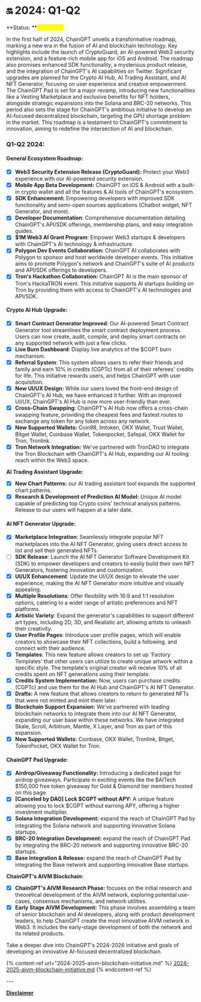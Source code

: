 # 🔛 2024: Q1-Q2

**Status: **<mark style="color:yellow;">**In Process**</mark>

In the first half of 2024, ChainGPT unveils a transformative roadmap, marking a new era in the fusion of AI and blockchain technology. Key highlights include the launch of CryptoGuard, an AI-powered Web3 security extension, and a feature-rich mobile app for iOS and Android. The roadmap also promises enhanced SDK functionality, a mysterious product release, and the integration of ChainGPT's AI capabilities on Twitter. Significant upgrades are planned for the Crypto AI Hub, AI Trading Assistant, and AI NFT Generator, focusing on user experience and creative empowerment. The ChainGPT Pad is set for a major revamp, introducing new functionalities like a Vesting Marketplace and exclusive benefits for NFT holders, alongside strategic expansions into the Solana and BRC-20 networks. This period also sets the stage for ChainGPT's ambitious initiative to develop an AI-focused decentralized blockchain, targeting the GPU shortage problem in the market. This roadmap is a testament to ChainGPT's commitment to innovation, aiming to redefine the intersection of AI and blockchain.

### **Q1-Q2 2024:**

#### **General Ecosystem Roadmap:**

* [x] **Web3 Security Extension Release (CryptoGuard):** Protect your Web3 experience with our AI-powered security extension.&#x20;
* [x] **Mobile App Beta Development:** ChainGPT on iOS & Android with a built-in crypto wallet and all the features & AI tools of ChainGPT's ecosystem.&#x20;
* [x] **SDK Enhancement:** Empowering developers with improved SDK functionality and semi-open sources applications (Chatbot widget, NFT Generator, and more).
* [x] **Developer Documentation**: Comprehensive documentation detailing ChainGPT's API/SDK offerings, membership plans, and easy integration guides.
* [x] **$1M Web3 AI Grant Program**: Empower Web3 startups & developers with ChainGPT's AI technology & infrastructure.&#x20;
* [x] **Polygon Dev Events Collaboration:** ChainGPT AI collaborates with Polygon to sponsor and host worldwide developer events. This initiative aims to promote Polygon's network and ChainGPT's suite of AI products and API/SDK offerings to developers.&#x20;
* [x] **Tron's Hackathon Collaboration:** ChainGPT AI is the main sponsor of Tron's HackaTRON event. This initiative supports AI startups building on Tron by providing them with access to ChainGPT's AI technologies and API/SDK.

#### **Crypto AI Hub Upgrade:**

* [x] **Smart Contract Generator Improved**: Our AI-powered Smart Contract Generator tool streamlines the smart contract deployment process. Users can now create, audit, compile, and deploy smart contracts on any supported network with just a few clicks.
* [x] **Live Burn Dashboard**: Display live analytics of the $CGPT burn mechanism.
* [x] **Referral System**: This system allows users to refer their friends and family and earn 10% in credits (CGPTc) from all of their referees' credits for life. This initiative rewards users, and helps ChainGPT with user acquisition.&#x20;
* [x] **New UI/UX Design:** While our users loved the front-end design of ChainGPT's AI Hub, we have enhanced it further. With an improved UI/UX, ChainGPT's AI Hub is now more user-friendly than ever.
* [x] **Cross-Chain Swapping**: ChainGPT's AI Hub now offers a cross-chain swapping feature, providing the cheapest fees and fastest routes to exchange any token for any token across any network.
* [x] **New Supported Wallets:** Coin98, Imtoken, OKX Wallet, Trust Wallet, Bitget Wallet, Coinbase Wallet, Tokenpocket, Safepal, OKX Wallet for Tron, Tronlink.
* [x] **Tron Network Integration:** We've partnered with TronDAO to integrate the Tron Blockchain with ChainGPT's AI Hub, expanding our AI tooling reach within the Web3 space.

**AI Trading Assistant Upgrade:**

* [x] **New Chart Patterns:** our AI trading assistant tool expands the supported chart patterns.
* [x] **Research & Development of Prediction AI Model:** Unique AI model capable of predicting top Crypto coins' technical analysis patterns. Release to our users will happen at a later date. &#x20;

#### **AI NFT Generator Upgrade:**&#x20;

* [x] **Marketplace Integration**: Seamlessly integrate popular NFT marketplaces into the AI NFT Generator, giving users direct access to list and sell their generated NFTs.
* [ ] **SDK Release**: Launch the AI NFT Generator Software Development Kit (SDK) to empower developers and creators to easily build their own NFT Generators, fostering innovation and customization.
* [x] **UI/UX Enhancement**: Update the UI/UX design to elevate the user experience, making the AI NFT Generator more intuitive and visually appealing.
* [x] **Multiple Resolutions**: Offer flexibility with 16:9 and 1:1 resolution options, catering to a wider range of artistic preferences and NFT platforms.
* [x] **Artistic Variety**: Expand the generator's capabilities to support different art types, including 2D, 3D, and Realistic art, allowing artists to unleash their creativity.
* [x] **User Profile Pages**: Introduce user profile pages, which will enable creators to showcase their NFT collections, build a following, and connect with their audience.
* [x] **Templates**: This new feature allows creators to set up 'Factory Templates' that other users can utilize to create unique artwork within a specific style. The template's original creator will receive 10% of all credits spent on NFT generations using their template.
* [x] **Credits System Implementation:** Now, users can purchase credits (CGPTc) and use them for the AI Hub and ChainGPT's AI NFT Generator. &#x20;
* [x] **Drafts:** A new feature that allows creators to return to generated NFTs that were not minted and mint them later.&#x20;
* [x] **Blockchain Support Expansion:** We've partnered with leading blockchain networks to integrate them into our AI NFT Generator, expanding our user base within these networks. We have integrated Skale, Scroll, Arbitrum, Mantle, X Layer, and Tron as part of this expansion.
* [x] **New Supported Wallets:** Coinbase, OKX Wallet, Tronlink, Bitget, TokenPocket, OKX Wallet for Tron.

#### **ChainGPT Pad Upgrade:**&#x20;

* [x] **Airdrop/Giveaway Functionality:** Introducing a dedicated page for airdrop giveaways. Participate in exciting events like the $AITech $150,000 free token giveaway for Gold & Diamond tier members hosted on this page.
* [x] **\[Canceled by DAO] Lock $CGPT without APY:** A unique feature allowing you to lock $CGPT without earning APY, offering a higher investment multiplier.
* [x] **Solana Integration Development:** expand the reach of ChainGPT Pad by integrating the Solana network and supporting innovative Solana startups.
* [x] **BRC-20 Integration Development:** expand the reach of ChainGPT Pad by integrating the BRC-20 network and supporting innovative BRC-20 startups.
* [x] **Base Integration & Release:** expand the reach of ChainGPT Pad by integrating the Base network and supporting innovative Base startups.

**ChainGPT's AIVM Blockchain:**

* [x] **ChainGPT's AIVM Research Phase:** focuses on the initial research and theoretical development of the AIVM network, exploring potential use-cases, consensus mechanisms, and network utilities.
* [x] **Early Stage AIVM Development:** This phase involves assembling a team of senior blockchain and AI developers, along with product development leaders, to help ChainGPT create the most innovative AIVM network in Web3. It includes the early-stage development of both the network and its related products.

Take a deeper dive into ChainGPT's 2024-2026 initiative and goals of developing an innovative AI-focused decentralized blockchain.&#x20;

{% content-ref url="2024-2025-aivm-blockchain-initiative.md" %}
[2024-2025-aivm-blockchain-initiative.md](2024-2025-aivm-blockchain-initiative.md)
{% endcontent-ref %}

\---

[**Disclaimer**](../../misc/legal-docs/disclaimer.md)
